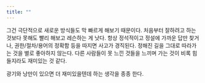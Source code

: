 ```yaml
---
title: ""
---
```


그건 극단적으로 새로운 방식들도 막 빠르게 해보기 때문이다. 
처음부터 잘하려고 하는 것보다 못해도 빨리 해보고 레슨하는 게 낫다. 항상 정석적이고 정설에 가까운 답만 찾거나, 권한/절차/용어의 정확함 등을 따지면 사고가 경직된다.
정해진 길을 그대로 따라가는 것을 별로 좋아하지 않는다. 다른 사람들이 못 느낀 것들을 느끼며 가는 것이 비록 힘들지라도 재미있는 것 같다.

광기와 낭만이 있으면 더 재미있을텐데 하는 생각을 종종 한다.

[//]: # (## Back-end)

[//]: # (- Spring JPA에서 조회 시 발생되는 N+1 문제를 Lazy Loading, Fetch Join, Flat DTO를 이용하여 해결)

[//]: # (- Spring Data Redis를 사용하여 캐싱 처리)

[//]: # (- Spring Security를 사용하여 권한 관리 및 인증 처리)

[//]: # (- JWT의 Access Token과 Refresh Token을 사용하여 Redis로  Black List 구현)

[//]: # (- Spring Cloud Gateway를 사용하여 API Gateway 구현)

[//]: # (- Spring Cloud Config를 사용하여 설정 중앙화)

[//]: # (- Spring Cloud Eureka를 사용하여 서비스 디스커버리)

[//]: # (- Spring Cloud Gateway를 사용하여 API 게이트웨이 구현)

[//]: # ()
[//]: # (## Front-end)

[//]: # (- React에서 Zustand를 사용하여 상태관리 및 비동기 처리를 위한 Axios를 사용)

[//]: # (- React에서 Material-UI를 사용하여 UI 구성)

[//]: # ()
[//]: # (## AWS)

[//]: # (- EC2, RDS, S3, ElastiCache 등 AWS 서비스를 사용하여 서버 구축 및 배포)

[//]: # ()
[//]: # (## Container)

[//]: # (- Docker)

[//]: # (    - Docker Hub과 Docker Registry를 사용하여 이미지 관리 및 배포)

[//]: # (    - Docker Compose 사용하여 여러 컨테이너를 한번에 실행)

[//]: # ()
[//]: # (## Database)

[//]: # (- SQL)

[//]: # (    - MSSQL&#40;SQLServer&#41;)

[//]: # (    - MySQL)

[//]: # (    - Oracle)

[//]: # (- NoSQL)

[//]: # (    - MongoDB)

[//]: # (    - Redis)

[//]: # ()
[//]: # (## Testing)

[//]: # (- Grafana와 Prometheus를 사용하여 모니터링 경험)

[//]: # (- POSTMAN을 사용하여 API 테스트)

[//]: # (- JUnit을 사용하여 단위 테스트)